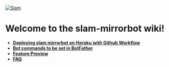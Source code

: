 [![Slam](https://telegra.ph/file/9c9b200b4a6d18aec899c.jpg)](https://youtu.be/Pk_TthHfLeE)
# Welcome to the slam-mirrorbot wiki!
- [**Deploying slam mirrorbot on Heroku with Github Workflow**](https://github.com/SlamDevs/slam-mirrorbot/wiki/Deploying-slam-mirrorbot-on-Heroku-with-Github-Workflows)
- [**Bot commands to be set in BotFather**](https://github.com/SlamDevs/slam-mirrorbot/wiki/Bot-commands-to-be-set-in-BotFather)
- [**Feature Preview**](https://github.com/SlamDevs/slam-mirrorbot/wiki/Feature-Preview)
- [**FAQ**](https://github.com/SlamDevs/slam-mirrorbot/wiki/FAQ)